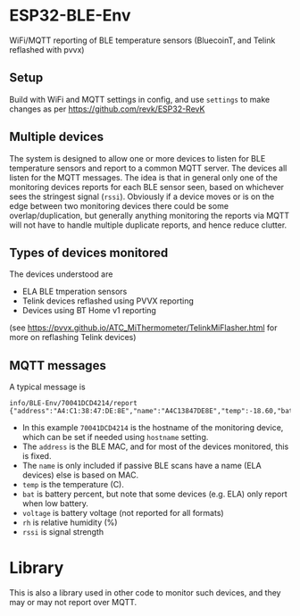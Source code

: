 # ESP32-BLE-Env

WiFi/MQTT reporting of BLE temperature sensors (BluecoinT, and Telink reflashed with pvvx)

## Setup

Build with WiFi and MQTT settings in config, and use `settings` to make changes as per https://github.com/revk/ESP32-RevK

## Multiple devices

The system is designed to allow one or more devices to listen for BLE temperature sensors and report to a common MQTT server. The devices all listen for the MQTT messages. The idea is that in general only one of the monitoring devices reports for each BLE sensor seen, based on whichever sees the stringest signal (`rssi`). Obviously if a device moves or is on the edge between two monitoring devices there could be some overlap/duplication, but generally anything monitoring the reports via MQTT will not have to handle multiple duplicate reports, and hence reduce clutter.

## Types of devices monitored

The devices understood are

* ELA BLE tmperation sensors
* Telink devices reflashed using PVVX reporting
* Devices using BT Home v1 reporting

(see https://pvvx.github.io/ATC_MiThermometer/TelinkMiFlasher.html for more on reflashing Telink devices)

## MQTT messages

A typical message is

```
info/BLE-Env/70041DCD4214/report {"address":"A4:C1:38:47:DE:8E","name":"A4C13847DE8E","temp":-18.60,"bat":45,"voltage":2.520,"rh":52.78,"rssi":-63}
```

* In this example `70041DCD4214` is the hostname of the monitoring device, which can be set if needed using `hostname` setting.
* The `address` is the BLE MAC, and for most of the devices monitored, this is fixed.
* The `name` is only included if passive BLE scans have a name (ELA devices) else is based on MAC.
* `temp` is the temperature (C).
* `bat` is battery percent, but note that some devices (e.g. ELA) only report when low battery.
* `voltage` is battery voltage (not reported for all formats)
* `rh` is relative humidity (%)
* `rssi` is signal strength

# Library

This is also a library used in other code to monitor such devices, and they may or may not report over MQTT.